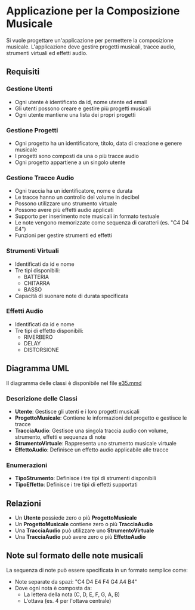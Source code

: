 # Applicazione per la Composizione Musicale

Si vuole progettare un'applicazione per permettere la composizione musicale. L'applicazione deve gestire progetti musicali, tracce audio, strumenti virtuali ed effetti audio.

## Requisiti

### Gestione Utenti

- Ogni utente è identificato da id, nome utente ed email
- Gli utenti possono creare e gestire più progetti musicali
- Ogni utente mantiene una lista dei propri progetti

### Gestione Progetti

- Ogni progetto ha un identificatore, titolo, data di creazione e genere musicale
- I progetti sono composti da una o più tracce audio
- Ogni progetto appartiene a un singolo utente

### Gestione Tracce Audio

- Ogni traccia ha un identificatore, nome e durata
- Le tracce hanno un controllo del volume in decibel
- Possono utilizzare uno strumento virtuale
- Possono avere più effetti audio applicati
- Supporto per inserimento note musicali in formato testuale
- Le note vengono memorizzate come sequenza di caratteri (es. "C4 D4 E4")
- Funzioni per gestire strumenti ed effetti

### Strumenti Virtuali

- Identificati da id e nome
- Tre tipi disponibili:
  - BATTERIA
  - CHITARRA
  - BASSO
- Capacità di suonare note di durata specificata

### Effetti Audio

- Identificati da id e nome
- Tre tipi di effetto disponibili:
  - RIVERBERO
  - DELAY
  - DISTORSIONE

## Diagramma UML

Il diagramma delle classi è disponibile nel file [e35.mmd](../src/e35.mmd)

### Descrizione delle Classi

- **Utente**: Gestisce gli utenti e i loro progetti musicali
- **ProgettoMusicale**: Contiene le informazioni del progetto e gestisce le tracce
- **TracciaAudio**: Gestisce una singola traccia audio con volume, strumento, effetti e sequenza di note
- **StrumentoVirtuale**: Rappresenta uno strumento musicale virtuale
- **EffettoAudio**: Definisce un effetto audio applicabile alle tracce

### Enumerazioni

- **TipoStrumento**: Definisce i tre tipi di strumenti disponibili
- **TipoEffetto**: Definisce i tre tipi di effetti supportati

## Relazioni

- Un **Utente** possiede zero o più **ProgettoMusicale**
- Un **ProgettoMusicale** contiene zero o più **TracciaAudio**
- Una **TracciaAudio** può utilizzare uno **StrumentoVirtuale**
- Una **TracciaAudio** può avere zero o più **EffettoAudio**

## Note sul formato delle note musicali

La sequenza di note può essere specificata in un formato semplice come:

- Note separate da spazi: "C4 D4 E4 F4 G4 A4 B4"
- Dove ogni nota è composta da:
  - La lettera della nota (C, D, E, F, G, A, B)
  - L'ottava (es. 4 per l'ottava centrale)
